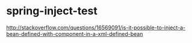 spring-inject-test
==================

http://stackoverflow.com/questions/16569091/is-it-possible-to-inject-a-bean-defined-with-component-in-a-xml-defined-bean
